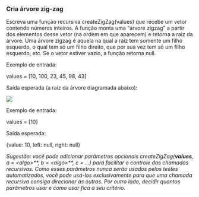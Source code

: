 ### Cria árvore zig-zag ###

Escreva uma função recursiva createZigZag(values) que recebe um vetor contendo números inteiros. A função monta uma “árvore zigzag” a partir dos elementos desse vetor (na ordem em que aparecem) e retorna a raiz da árvore. Uma árvore zigzag é aquela na qual a raiz tem somente um filho esquerdo, o qual tem só um filho direito, que por sua vez tem só um filho esquerdo, etc. Se o vetor estiver vazio, a função retorna null.

Exemplo de entrada:

values = [10, 100, 23, 45, 98, 43]

Saída esperada (a raiz da árvore diagramada abaixo):

![](https://files.driven.com.br/images/image-ae2d29e1.png)

Exemplo de entrada:

values = [10]

Saída esperada:

{value: 10, left: null, right: null}

*Sugestão: você pode adicionar parâmetros opcionais* *createZigZag(**values**,* *a* *=* *\<algo\>**,* *b* *=* *\<algo\>**,* *c* *= ...)* *para facilitar o controle das chamadas recursivas. Como esses parâmetros nunca serão usados pelos testes automatizados, você pode usá-los exclusivamente para que uma chamada recursiva consiga direcionar as outras. Por outro lado, decidir quantos parâmetros usar e como usar fica a seu critério.*